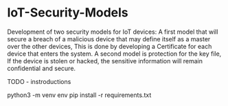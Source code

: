 # IoT-Security-Models
Development of two security models for IoT devices: A first model that will secure a breach of a malicious device that may define itself as a master over the other devices, This is done by developing a Certificate for each device that enters the system. A second model is protection for the key file, If the device is stolen or hacked, the sensitive information will remain confidential and secure.

TODO - instroductions

python3 -m venv env
pip install -r requirements.txt